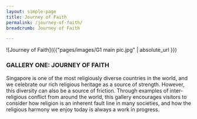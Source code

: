 ```yaml
---
layout: simple-page
title: Journey of Faith
permalink: /journey-of-faith/
breadcrumb: Journey of Faith

---
```

![Journey of Faith]({{"pages/images/G1 main pic.jpg" | absolute_url }})
### **GALLERY ONE: JOURNEY OF FAITH**

Singapore is one of the most religiously diverse countries in the world, and we celebrate our rich religious heritage as a source of strength. However, this diversity can also be a source of friction. Through examples of inter-religious conflict from around the world, this gallery encourages visitors to consider how religion is an inherent fault line in many societies, and how the religious harmony we enjoy today is always a work in progress.
